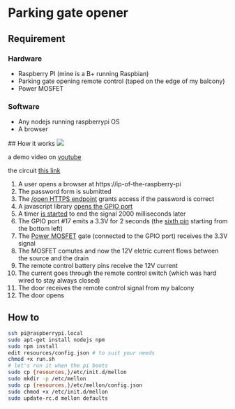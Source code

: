 # Parking gate opener
## Requirement
### Hardware
 * Raspberry PI (mine is a B+ running Raspbian)
 * Parking gate opening remote control (taped on the edge of my balcony)
 * Power MOSFET

### Software
 * Any nodejs running raspberrypi OS
 * A browser

## How it works
![](https://framapic.org/EcHyJN0lM63S/BlvuNgEhF5aO.image)

a demo video on [youtube](https://youtu.be/FVn89ayWqbs)

the circuit [this link](http://www.falstad.com/circuit/circuitjs.html?cct=$+13+0.000005+16.13108636308289+50+5+50%0Av+832+448+832+224+0+0+40+12+0+0+0.5%0Af+640+336+688+336+0+1.5+0.02%0A162+832+224+688+224+1+2+1+0+0+0.01%0Aw+688+352+688+448+0%0Aw+688+448+832+448+0%0Aw+464+448+688+448+0%0Aw+688+320+688+224+0%0Av+464+448+464+336+0+0+40+3.3+0+0+0.5%0As+464+336+640+336+0+1+false%0Ax+513+304+609+307+0+12+(3.3V+high+signal)%0Ax+323+393+434+396+0+12+5v+DC+power+source%0Ax+698+341+771+344+0+12+power+mosfet%0Ax+707+202+808+205+0+12+12v+remote+control%0Ax+856+339+974+342+0+12+12v+DC+power+source%0Ax+505+282+621+285+0+12+raspberry+pi+gpio+#17%0Ao+1+64+0+2083+20+0.00009765625+0+-1+0%0A)

  1. A user opens a browser at https://ip-of-the-raspberry-pi
  2. The password form is submitted
  3. The [/open HTTPS endpoint](https://github.com/herejia/mellon/blob/639ccc6/src/server.js#L16) grants access if the password is correct
  4. A javascript library [opens the GPIO port](https://github.com/herejia/mellon/blob/639ccc6/src/gpio.js#L12)
  5. A timer [is started](https://github.com/herejia/mellon/blob/639ccc6/src/gpio.js#L14-L17) to end the signal 2000 milliseconds later
  6. The GPIO port #17 emits a 3.3V for 2 seconds (the [sixth pin](https://framapic.org/zDIVSzgITE4Y/0Ev2dRMjlnpe.jpg) starting from the bottom left)
  7. The [Power MOSFET](http://www.infineon.com/dgdl/?fileId=db3a304412b407950112b42e3702497f) gate (connected to the GPIO port) receives the 3.3V signal
  8. The MOSFET comutes and now the 12V eletric current flows between the source and the drain
  9. The remote control battery pins receive the 12V current
  10. The current goes through the remote control switch (which was hard wired to stay always closed)
  11. The door receives the remote control signal from my balcony
  12. The door opens

## How to

```bash
ssh pi@raspberrypi.local
sudo apt-get install nodejs npm
sudo npm install
edit resources/config.json # to suit your needs
chmod +x run.sh
# let's run it when the pi boots
sudo cp {resources,}/etc/init.d/mellon
sudo mkdir -p /etc/mellon
sudo cp {resources,}/etc/mellon/config.json
sudo chmod +x /etc/init.d/mellon
sudo update-rc.d mellon defaults
```
